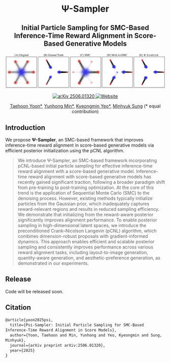 <h1 align="center">Ψ-Sampler</h1>
<div align="center">
  
## Initial Particle Sampling for SMC-Based Inference-Time Reward Alignment in Score-Based Generative Models

</div>

![teaser](assets/teaser.png)


<p align="center">
  <a href="https://arxiv.org/abs/2506.01320">
    <img src="https://img.shields.io/badge/arXiv-2506.01320-red" alt="arXiv 2506.01320" />
  </a>
  <a href="https://psi-sampler.github.io/">
    <img src="https://img.shields.io/badge/Website-psi_sampler.github.io-blue" alt="Website" />
  </a>
</p>
<!-- Authors -->
<p align="center">
  <a href="https://github.com/taehoon-yoon">Taehoon Yoon*</a>,
  <a href="https://cactus-save-5ac.notion.site/4020147bcaef4257888b08b0a4ef238d">Yunhong Min*</a>,
  <a href="https://32v.github.io/">Kyeongmin Yeo*</a>,
  <a href="https://mhsung.github.io">Minhyuk Sung</a>
  (* equal contribution)
</p>

## Introduction
We propose **Ψ-Sampler**, an SMC-based framework that improves inference-time reward alignment in score-based generative models via efficient posterior initialization using the pCNL algorithm.

[//]: # (### Abstract)
> We introduce Ψ-Sampler, an SMC-based framework incorporating pCNL-based initial particle sampling for effective inference-time reward alignment with a score-based generative model. Inference-time reward alignment with score-based generative models has recently gained significant traction, following a broader paradigm shift from pre-training to post-training optimization. At the core of this trend is the application of Sequential Monte Carlo (SMC) to the denoising process. However, existing methods typically initialize particles from the Gaussian prior, which inadequately captures reward-relevant regions and results in reduced sampling efficiency. We demonstrate that initializing from the reward-aware posterior significantly improves alignment performance. To enable posterior sampling in high-dimensional latent spaces, we introduce the preconditioned Crank–Nicolson Langevin (pCNL) algorithm, which combines dimension-robust proposals with gradient-informed dynamics. This approach enables efficient and scalable posterior sampling and consistently improves performance across various reward alignment tasks, including layout-to-image generation, quantity-aware generation, and aesthetic-preference generation, as demonstrated in our experiments.

## Release
Code will be released soon.

##  Citation
```
@article{yoon2025psi,
  title={Psi-Sampler: Initial Particle Sampling for SMC-Based Inference-Time Reward Alignment in Score Models},
  author={Yoon, Taehoon and Min, Yunhong and Yeo, Kyeongmin and Sung, Minhyuk},
  journal={arXiv preprint arXiv:2506.01320},
  year={2025}
}
```
